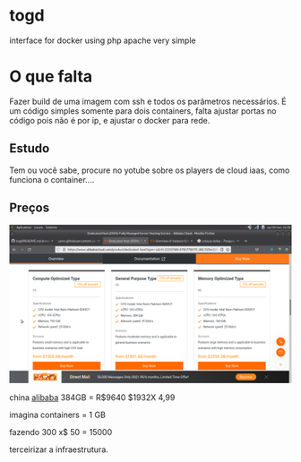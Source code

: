 # togd
interface for docker using php apache very simple

# O que falta

Fazer build de uma imagem com ssh e todos os parâmetros necessários. É um código simples somente para dois containers, falta ajustar portas
no código pois não é por ip, e ajustar o docker para rede.

## Estudo

Tem ou você sabe, procure no yotube sobre os players de cloud iaas, como funciona o container.... 


## Preços

![alibaba](alibaba_server.png)

china [alibaba](https://www.alibabacloud.com/product/dedicated-host?spm=a3c0i.21202589.6791778070.186.515bc119egRPgj)
384GB = R$9640  $1932X 4,99

imagina containers = 1 GB 

fazendo 300 x$ 50 = 15000

terceirizar a infraestrutura.





